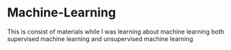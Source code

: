 # Machine-Learning
This is consist of materials while I was learning about machine learning both supervised machine learning and unsupervised machine learning

